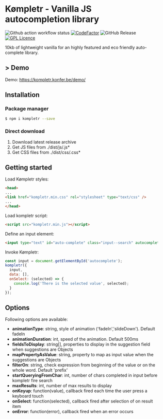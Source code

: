 # Kømpletr - Vanilla JS autocompletion library

![Github action workflow status](https://github.com/steve-lebleu/kompletr/actions/workflows/build.yml/badge.svg?branch=master)
[![CodeFactor](https://www.codefactor.io/repository/github/steve-lebleu/kompletr/badge)](https://www.codefactor.io/repository/github/steve-lebleu/kompletr)
![GitHub Release](https://img.shields.io/github/v/release/steve-lebleu/kompletr?logo=Github)
[![GPL Licence](https://badges.frapsoft.com/os/gpl/gpl.svg?v=103)](https://github.com/steve-lebleu/kompletr/blob/master/LICENSE)

 10kb of lightweight vanilla for an highly featured and eco friendly auto-complete library.

## > Demo

Demo: https://kompletr.konfer.be/demo/

## Installation

### Package manager

```bash 
$ npm i kompletr --save
```

### Direct download

1. Download latest release archive
2. Get JS files from ./dist/js/.js*
3. Get CSS files from ./dist/css/.css*

## Getting started

Load Kømpletr styles:

``` html 
<head>
...
<link href="kompletr.min.css" rel="stylesheet" type="text/css" />
...
</head>
```

Load kompletr script:

``` html 
<script src="kompletr.min.js"></script>
```

Define an input element:

``` html 
<input type="text" id="auto-complete" class="input--search" autocomplete="off" placeholder="Whatever you want..." />
```
 
Invoke Kømpletr:

``` javascript
const input = document.getElementById('autocomplete');
kompletr({
  input,
  data: [],
  onSelect: (selected) => {
    console.log('There is the selected value', selected);
  }
});
```

## Options

Following options are available:

* **animationType**: string, style of animation ('fadeIn','slideDown'). Default fadeIn
* **animationDuration**: int, speed of the animation. Default 500ms
* **fieldsToDisplay**: string[], properties to display in the suggestion field when suggestions are Objects
* **mapPropertyAsValue**: string, property to map as input value when the suggestions are Objects
* **filterOn**: string, check expression from beginning of the value or on the whole word. Default 'prefix'
* **startQueryingFromChar**: int, number of chars completed in input before kompletr fire search
* **maxResults**: int, number of max results to display
* **onKeyup**: function(value), callback fired each time the user press a keyboard touch
* **onSelect**: function(selected), callback fired after selection of on result item
* **onError**: function(error), callback fired when an error occurs
